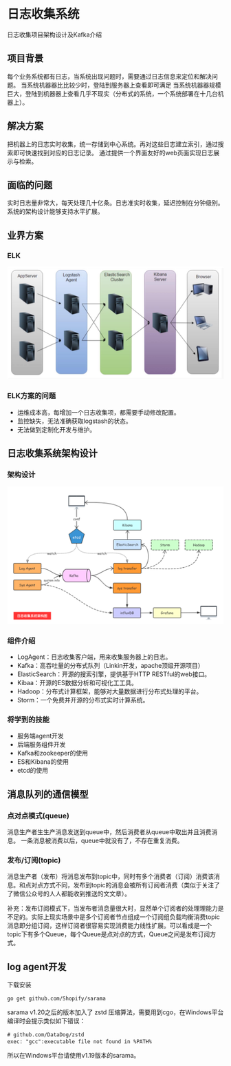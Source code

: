 <!--
 * @Description:
 * @Author: neozhang
 * @Date: 2022-04-04 19:15:53
 * @LastEditors: neozhang
 * @LastEditTime: 2022-04-04 23:34:12
-->
# 日志收集系统  

日志收集项目架构设计及Kafka介绍  

## 项⽬背景  

每个业务系统都有日志，当系统出现问题时，需要通过日志信息来定位和解决问题。 当系统机器器⽐比较少时，登陆到服务器上查看即可满足 当系统机器器规模巨大，登陆到机器器上查看⼏乎不现实（分布式的系统，一个系统部署在⼗⼏台机器上）。  

## 解决⽅案  

把机器上的⽇志实时收集，统一存储到中⼼系统。再对这些⽇志建立索引，通过搜索即可快速找到对应的日志记录。 通过提供一个界⾯友好的web⻚⾯实现⽇志展示与检索。  

## 面临的问题  

实时日志量⾮常大，每天处理⼏⼗亿条。⽇志准实时收集，延迟控制在分钟级别。系统的架构设计能够支持水平扩展。  

## 业界⽅案  

### ELK  

![elk](../res/elk.png)  

### ELK⽅案的问题  

- 运维成本高，每增加一个⽇志收集项，都需要⼿动修改配置。  
- 监控缺失，⽆法准确获取logstash的状态。  
- 无法做到定制化开发与维护。  

## 日志收集系统架构设计  

### 架构设计  

![](../res/logcs架构设计.png)  

### 组件介绍  

- LogAgent：⽇志收集客户端，⽤来收集服务器上的日志。  
- Kafka：高吞吐量的分布式队列（Linkin开发，apache顶级开源项目）  
- ElasticSearch：开源的搜索引擎，提供基于HTTP RESTful的web接口。  
- Kibaa：开源的ES数据分析和可视化⼯工具。  
- Hadoop：分布式计算框架，能够对⼤量数据进行分布式处理的平台。  
- Storm：⼀个免费并开源的分布式实时计算系统。  

### 将学到的技能  

- 服务端agent开发  
- 后端服务组件开发  
- Kafka和zookeeper的使⽤  
- ES和Kibana的使⽤  
- etcd的使⽤  

## 消息队列的通信模型  

### 点对点模式(queue)  

消息生产者⽣生产消息发送到queue中，然后消费者从queue中取出并且消费消息。 一条消息被消费以后，queue中就没有了，不存在重复消费。  

### 发布/订阅(topic)  

消息生产者（发布）将消息发布到topic中，同时有多个消费者（订阅）消费该消息。和点对点方式不同，发布到topic的消息会被所有订阅者消费（类似于关注了了微信公众号的⼈人都能收到推送的⽂文章）。  

补充：发布订阅模式下，当发布者消息量很大时，显然单个订阅者的处理理能力是不⾜的。实际上现实场景中是多个订阅者节点组成一个订阅组负载均衡消费topic消息即分组订阅，这样订阅者很容易实现消费能力线性扩展。可以看成是⼀个topic下有多个Queue，每个Queue是点对点的方式，Queue之间是发布订阅⽅式。  

## log agent开发  

下载安装  

```
go get github.com/Shopify/sarama
```

sarama v1.20之后的版本加⼊了 zstd 压缩算法，需要⽤到cgo，在Windows平台编译时会提示类似如下错误：  

```
# github.com/DataDog/zstd
exec: "gcc":executable file not found in %PATH%
```

所以在Windows平台请使用v1.19版本的sarama。  
